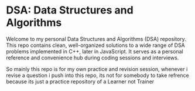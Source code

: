 # DSA: Data Structures and Algorithms
Welcome to my personal Data Structures and Algorithms (DSA) repository.   This repo contains clean, well-organized solutions to a wide range of DSA problems implemented in C++, later in JavaScript.   It serves as a personal reference and convenience hub during coding sessions and interviews.

So mainly this repo is for my own practice and revision session, whenever i revise a question i push into this repo, its not for somebody to take refrence because its just a practice repository of a Learner not Trainer

